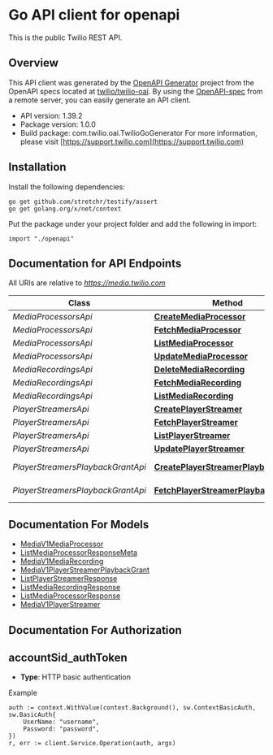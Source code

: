 # Go API client for openapi

This is the public Twilio REST API.

## Overview
This API client was generated by the [OpenAPI Generator](https://openapi-generator.tech) project from the OpenAPI specs located at [twilio/twilio-oai](https://github.com/twilio/twilio-oai/tree/main/spec).  By using the [OpenAPI-spec](https://www.openapis.org/) from a remote server, you can easily generate an API client.

- API version: 1.39.2
- Package version: 1.0.0
- Build package: com.twilio.oai.TwilioGoGenerator
For more information, please visit [https://support.twilio.com](https://support.twilio.com)

## Installation

Install the following dependencies:

```shell
go get github.com/stretchr/testify/assert
go get golang.org/x/net/context
```

Put the package under your project folder and add the following in import:

```golang
import "./openapi"
```

## Documentation for API Endpoints

All URIs are relative to *https://media.twilio.com*

Class | Method | HTTP request | Description
------------ | ------------- | ------------- | -------------
*MediaProcessorsApi* | [**CreateMediaProcessor**](docs/MediaProcessorsApi.md#createmediaprocessor) | **Post** /v1/MediaProcessors | 
*MediaProcessorsApi* | [**FetchMediaProcessor**](docs/MediaProcessorsApi.md#fetchmediaprocessor) | **Get** /v1/MediaProcessors/{Sid} | 
*MediaProcessorsApi* | [**ListMediaProcessor**](docs/MediaProcessorsApi.md#listmediaprocessor) | **Get** /v1/MediaProcessors | 
*MediaProcessorsApi* | [**UpdateMediaProcessor**](docs/MediaProcessorsApi.md#updatemediaprocessor) | **Post** /v1/MediaProcessors/{Sid} | 
*MediaRecordingsApi* | [**DeleteMediaRecording**](docs/MediaRecordingsApi.md#deletemediarecording) | **Delete** /v1/MediaRecordings/{Sid} | 
*MediaRecordingsApi* | [**FetchMediaRecording**](docs/MediaRecordingsApi.md#fetchmediarecording) | **Get** /v1/MediaRecordings/{Sid} | 
*MediaRecordingsApi* | [**ListMediaRecording**](docs/MediaRecordingsApi.md#listmediarecording) | **Get** /v1/MediaRecordings | 
*PlayerStreamersApi* | [**CreatePlayerStreamer**](docs/PlayerStreamersApi.md#createplayerstreamer) | **Post** /v1/PlayerStreamers | 
*PlayerStreamersApi* | [**FetchPlayerStreamer**](docs/PlayerStreamersApi.md#fetchplayerstreamer) | **Get** /v1/PlayerStreamers/{Sid} | 
*PlayerStreamersApi* | [**ListPlayerStreamer**](docs/PlayerStreamersApi.md#listplayerstreamer) | **Get** /v1/PlayerStreamers | 
*PlayerStreamersApi* | [**UpdatePlayerStreamer**](docs/PlayerStreamersApi.md#updateplayerstreamer) | **Post** /v1/PlayerStreamers/{Sid} | 
*PlayerStreamersPlaybackGrantApi* | [**CreatePlayerStreamerPlaybackGrant**](docs/PlayerStreamersPlaybackGrantApi.md#createplayerstreamerplaybackgrant) | **Post** /v1/PlayerStreamers/{Sid}/PlaybackGrant | 
*PlayerStreamersPlaybackGrantApi* | [**FetchPlayerStreamerPlaybackGrant**](docs/PlayerStreamersPlaybackGrantApi.md#fetchplayerstreamerplaybackgrant) | **Get** /v1/PlayerStreamers/{Sid}/PlaybackGrant | 


## Documentation For Models

 - [MediaV1MediaProcessor](docs/MediaV1MediaProcessor.md)
 - [ListMediaProcessorResponseMeta](docs/ListMediaProcessorResponseMeta.md)
 - [MediaV1MediaRecording](docs/MediaV1MediaRecording.md)
 - [MediaV1PlayerStreamerPlaybackGrant](docs/MediaV1PlayerStreamerPlaybackGrant.md)
 - [ListPlayerStreamerResponse](docs/ListPlayerStreamerResponse.md)
 - [ListMediaRecordingResponse](docs/ListMediaRecordingResponse.md)
 - [ListMediaProcessorResponse](docs/ListMediaProcessorResponse.md)
 - [MediaV1PlayerStreamer](docs/MediaV1PlayerStreamer.md)


## Documentation For Authorization



## accountSid_authToken

- **Type**: HTTP basic authentication

Example

```golang
auth := context.WithValue(context.Background(), sw.ContextBasicAuth, sw.BasicAuth{
    UserName: "username",
    Password: "password",
})
r, err := client.Service.Operation(auth, args)
```

